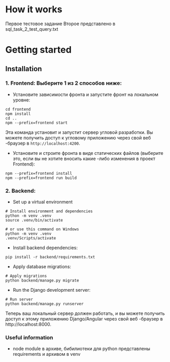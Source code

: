 
# How it works

Первое тестовое задание 
Второе представлено в sql_task_2_test_query.txt

# Getting started



## Installation
### 1. Frontend: Выберите 1 из 2 способов ниже:
- Установите зависимости фронта и запустите фронт на локальном уровне:
```shell
cd frontend
npm install 
cd ..
npm --prefix=frontend start
```
Эта команда установит и запустит сервер угловой разработки. Вы можете получить доступ к угловому приложению через свой веб -браузер в `http://localhost:4200`.

- Установите и строите фронта в виде статических файлов (выберите это, если вы не хотите вносить какие -либо изменения в проект Frontend):
```shell
npm --prefix=frontend install
npm --prefix=frontend run build
```

### 2. Backend:
- Set up a virtual environment
```shell
# Install environment and dependencies
python -m venv .venv
source .venv/bin/activate

# or use this command on Windows
python -m venv .venv
.venv/Scripts/activate
```

- Install backend dependencies:
```shell
pip install -r backend/requirements.txt
```

- Apply database migrations:
```shell
# Apply migrations
python backend/manage.py migrate
```

- Run the Django development server:
```shell
# Run server
python backend/manage.py runserver
```

Теперь ваш локальный сервер должен работать, и вы можете получить доступ к этому приложению Django/Angular через свой веб -браузер в http://localhost:8000.
### Useful information
- node module в архиве, бибилиотеки для python представлены requirements и архивом в venv
